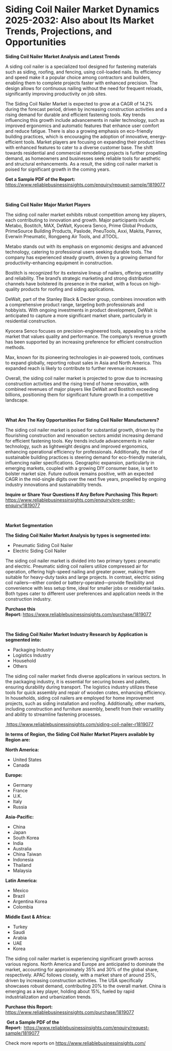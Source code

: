 <p><h1>Siding Coil Nailer Market Dynamics 2025-2032: Also about Its Market Trends, Projections, and Opportunities</h1></p><p><strong>Siding Coil Nailer Market Analysis and Latest Trends</strong></p>
<p><p>A siding coil nailer is a specialized tool designed for fastening materials such as siding, roofing, and fencing, using coil-loaded nails. Its efficiency and speed make it a popular choice among contractors and builders, enabling them to complete projects faster with enhanced precision. The design allows for continuous nailing without the need for frequent reloads, significantly improving productivity on job sites.</p><p>The Siding Coil Nailer Market is expected to grow at a CAGR of 14.2% during the forecast period, driven by increasing construction activities and a rising demand for durable and efficient fastening tools. Key trends influencing this growth include advancements in nailer technology, such as improved ergonomics and automatic features that enhance user comfort and reduce fatigue. There is also a growing emphasis on eco-friendly building practices, which is encouraging the adoption of innovative, energy-efficient tools. Market players are focusing on expanding their product lines with enhanced features to cater to a diverse customer base. The shift towards residential and commercial remodeling projects is further propelling demand, as homeowners and businesses seek reliable tools for aesthetic and structural enhancements. As a result, the siding coil nailer market is poised for significant growth in the coming years.</p></p>
<p><strong>Get a Sample PDF of the Report:&nbsp;</strong> <a href="https://www.reliablebusinessinsights.com/enquiry/request-sample/1819077?utm_campaign=3000&utm_medium=2&utm_source=Github&utm_content=ia&utm_term=09042025&utm_id=siding-coil-nailer">https://www.reliablebusinessinsights.com/enquiry/request-sample/1819077</a></p>
<p>&nbsp;</p>
<p><strong>Siding Coil Nailer Major Market Players</strong></p>
<p><p>The siding coil nailer market exhibits robust competition among key players, each contributing to innovation and growth. Major participants include Metabo, Bostitch, MAX, DeWalt, Kyocera Senco, Prime Global Products, PrimeSource Building Products, Paslode, PneuTools, Axxi, Makita, Panrex, Everwin Pneumatic, Rongpeng Air Tools, and JITOOL. </p><p>Metabo stands out with its emphasis on ergonomic designs and advanced technology, catering to professional users seeking durable tools. The company has experienced steady growth, driven by a growing demand for productivity-enhancing equipment in construction.</p><p>Bostitch is recognized for its extensive lineup of nailers, offering versatility and reliability. The brand’s strategic marketing and strong distribution channels have bolstered its presence in the market, with a focus on high-quality products for roofing and siding applications.</p><p>DeWalt, part of the Stanley Black & Decker group, combines innovation with a comprehensive product range, targeting both professionals and hobbyists. With ongoing investments in product development, DeWalt is anticipated to capture a more significant market share, particularly in residential construction.</p><p>Kyocera Senco focuses on precision-engineered tools, appealing to a niche market that values quality and performance. The company’s revenue growth has been supported by an increasing preference for efficient construction methods.</p><p>Max, known for its pioneering technologies in air-powered tools, continues to expand globally, reporting robust sales in Asia and North America. This expanded reach is likely to contribute to further revenue increases.</p><p>Overall, the siding coil nailer market is projected to grow due to increasing construction activities and the rising trend of home renovation, with combined revenues of major players like DeWalt and Bostitch exceeding billions, positioning them for significant future growth in a competitive landscape.</p></p>
<p>&nbsp;</p>
<p><strong>What Are The Key Opportunities For Siding Coil Nailer Manufacturers?</strong></p>
<p><p>The siding coil nailer market is poised for substantial growth, driven by the flourishing construction and renovation sectors amidst increasing demand for efficient fastening tools. Key trends include advancements in nailer technology, such as lightweight designs and improved ergonomics, enhancing operational efficiency for professionals. Additionally, the rise of sustainable building practices is steering demand for eco-friendly materials, influencing nailer specifications. Geographic expansion, particularly in emerging markets, coupled with a growing DIY consumer base, is set to bolster market size. Future outlook remains positive, with an expected CAGR in the mid-single digits over the next five years, propelled by ongoing industry innovations and sustainability trends.</p></p>
<p><strong>Inquire or Share Your Questions If Any Before Purchasing This Report:</strong> <a href="https://www.reliablebusinessinsights.com/enquiry/pre-order-enquiry/1819077?utm_campaign=3000&utm_medium=2&utm_source=Github&utm_content=ia&utm_term=09042025&utm_id=siding-coil-nailer">https://www.reliablebusinessinsights.com/enquiry/pre-order-enquiry/1819077</a></p>
<p>&nbsp;</p>
<p><strong>Market Segmentation</strong></p>
<p><strong>The Siding Coil Nailer Market Analysis by types is segmented into:</strong></p>
<p><ul><li>Pneumatic Siding Coil Nailer</li><li>Electric Siding Coil Nailer</li></ul></p>
<p><p>The siding coil nailer market is divided into two primary types: pneumatic and electric. Pneumatic siding coil nailers utilize compressed air for operation, offering high-speed nailing and greater power, making them suitable for heavy-duty tasks and large projects. In contrast, electric siding coil nailers—either corded or battery-operated—provide flexibility and convenience with less setup time, ideal for smaller jobs or residential tasks. Both types cater to different user preferences and application needs in the construction industry.</p></p>
<p><strong>Purchase this Report:&nbsp;</strong><a href="https://www.reliablebusinessinsights.com/purchase/1819077?utm_campaign=3000&utm_medium=2&utm_source=Github&utm_content=ia&utm_term=09042025&utm_id=siding-coil-nailer">https://www.reliablebusinessinsights.com/purchase/1819077</a></p>
<p>&nbsp;</p>
<p><strong>The Siding Coil Nailer Market Industry Research by Application is segmented into:</strong></p>
<p><ul><li>Packaging Industry</li><li>Logistics Industry</li><li>Household</li><li>Others</li></ul></p>
<p><p>The siding coil nailer market finds diverse applications in various sectors. In the packaging industry, it is essential for securing boxes and pallets, ensuring durability during transport. The logistics industry utilizes these tools for quick assembly and repair of wooden crates, enhancing efficiency. In households, siding coil nailers are employed for home improvement projects, such as siding installation and roofing. Additionally, other markets, including construction and furniture assembly, benefit from their versatility and ability to streamline fastening processes.</p></p>
<p><a href="https://www.reliablebusinessinsights.com/siding-coil-nailer-r1819077?utm_campaign=3000&utm_medium=2&utm_source=Github&utm_content=ia&utm_term=09042025&utm_id=siding-coil-nailer">&nbsp;https://www.reliablebusinessinsights.com/siding-coil-nailer-r1819077</a></p>
<p><strong>In terms of Region, the Siding Coil Nailer Market Players available by Region are:</strong></p>
<p>
    <p> <strong> North America: </strong>
        <ul>
            <li>United States</li>
            <li>Canada</li>
        </ul>
        </p> 
    <p> <strong> Europe: </strong>
        <ul>
            <li>Germany</li>
            <li>France</li>
            <li>U.K.</li>
            <li>Italy</li>
            <li>Russia</li>
        </ul>
        </p> 
    <p> <strong> Asia-Pacific: </strong>
        <ul>
            <li>China</li>
            <li>Japan</li>
            <li>South Korea</li>
            <li>India</li>
            <li>Australia</li>
            <li>China Taiwan</li>
            <li>Indonesia</li>
            <li>Thailand</li>
            <li>Malaysia</li>
        </ul>
        </p> 
    <p> <strong> Latin America: </strong>
        <ul>
            <li>Mexico</li>
            <li>Brazil</li>
            <li>Argentina Korea</li>
            <li>Colombia</li>
        </ul>
        </p> 
    <p> <strong> Middle East & Africa: </strong>
        <ul>
            <li>Turkey</li>
            <li>Saudi</li>
            <li>Arabia</li>
            <li>UAE</li>
            <li>Korea</li>
        </ul>
    </p>
    </p>
<p><p>The siding coil nailer market is experiencing significant growth across various regions. North America and Europe are anticipated to dominate the market, accounting for approximately 35% and 30% of the global share, respectively. APAC follows closely, with a market share of around 25%, driven by increasing construction activities. The USA specifically showcases robust demand, contributing 20% to the overall market. China is emerging as a key player, holding about 15%, fueled by rapid industrialization and urbanization trends.</p></p>
<p><strong>Purchase this Report: </strong><a href="https://www.reliablebusinessinsights.com/purchase/1819077?utm_campaign=3000&utm_medium=2&utm_source=Github&utm_content=ia&utm_term=09042025&utm_id=siding-coil-nailer">https://www.reliablebusinessinsights.com/purchase/1819077</a></p>
<p>&nbsp;<strong>Get a Sample PDF of the Report:&nbsp;&nbsp;</strong><a href="https://www.reliablebusinessinsights.com/enquiry/request-sample/1819077?utm_campaign=3000&utm_medium=2&utm_source=Github&utm_content=ia&utm_term=09042025&utm_id=siding-coil-nailer">https://www.reliablebusinessinsights.com/enquiry/request-sample/1819077</a></p>
<p><strong></strong></p>
<p>Check more reports on <a href="https://www.reliablebusinessinsights.com/?utm_campaign=3000&utm_medium=2&utm_source=Github&utm_content=ia&utm_term=09042025&utm_id=siding-coil-nailer">https://www.reliablebusinessinsights.com/</a></p>
